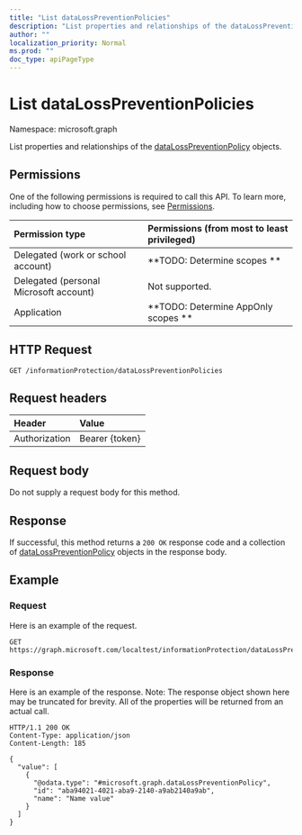 ```yaml
---
title: "List dataLossPreventionPolicies"
description: "List properties and relationships of the dataLossPreventionPolicy objects."
author: ""
localization_priority: Normal
ms.prod: ""
doc_type: apiPageType
---
```


# List dataLossPreventionPolicies

Namespace: microsoft.graph

List properties and relationships of the [dataLossPreventionPolicy](../resources/datalosspreventionpolicy.md) objects.

## Permissions
One of the following permissions is required to call this API. To learn more, including how to choose permissions, see [Permissions](/concepts/permissions-reference.md).

|Permission type|Permissions (from most to least privileged)|
|:---|:---|
|Delegated (work or school account)|**TODO: Determine scopes **|
|Delegated (personal Microsoft account)|Not supported.|
|Application|**TODO: Determine AppOnly scopes **|

## HTTP Request
<!-- {
  "blockType": "ignored"
}
-->
``` http
GET /informationProtection/dataLossPreventionPolicies
```

## Request headers
|Header|Value|
|:---|:---|
|Authorization|Bearer {token}|

## Request body
Do not supply a request body for this method.

## Response
If successful, this method returns a `200 OK` response code and a collection of [dataLossPreventionPolicy](../resources/datalosspreventionpolicy.md) objects in the response body.

## Example

### Request
Here is an example of the request.
<!-- {
  "blockType": "request",
  "name": "get_datalosspreventionpolicy"
}
-->
``` http
GET https://graph.microsoft.com/localtest/informationProtection/dataLossPreventionPolicies
```

### Response
Here is an example of the response. Note: The response object shown here may be truncated for brevity. All of the properties will be returned from an actual call.
<!-- {
  "blockType": "response",
  "truncated": true,
  "@odata.type": "collection(microsoft.graph.datalosspreventionpolicy)"
}
-->
``` http
HTTP/1.1 200 OK
Content-Type: application/json
Content-Length: 185

{
  "value": [
    {
      "@odata.type": "#microsoft.graph.dataLossPreventionPolicy",
      "id": "aba94021-4021-aba9-2140-a9ab2140a9ab",
      "name": "Name value"
    }
  ]
}
```

